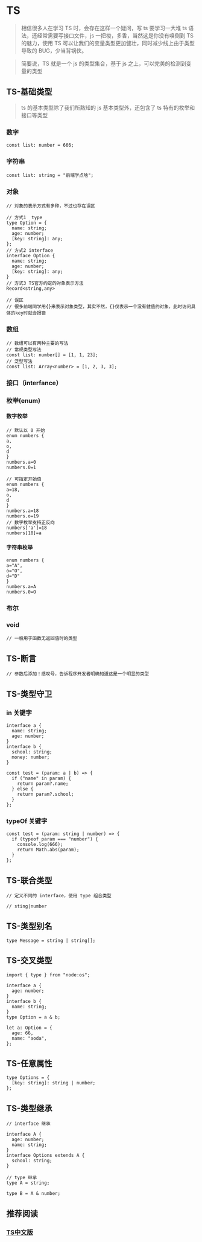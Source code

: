 # TS
> 相信很多人在学习 TS 时，会存在这样一个疑问，写 ts 要学习一大堆 ts 语法，还经常需要写接口文件，js 一把梭，多香，当然这是你没有嗅倒到 TS 的魅力，使用 TS 可以让我们的变量类型更加健壮，同时减少线上由于类型导致的 BUG，少当背锅侠。

> 简要说，TS 就是一个 js 的类型集合，基于 js 之上，可以完美的检测到变量的类型

## TS-基础类型

> ts 的基本类型除了我们所熟知的 js 基本类型外，还包含了 ts 特有的枚举和接口等类型

### 数字

```tsx
const list: number = 666;
```

### 字符串

```tsx
const list: string = "前端学点啥";
```

### 对象

```tsx
// 对象的表示方式有多种，不过也存在误区

// 方式1  type
type Option = {
  name: string;
  age: number;
  [key: string]: any;
};
// 方式2 interface
interface Option {
  name: string;
  age: number;
  [key: string]: any;
}
// 方式3 TS官方约定的对象表示方法
Record<string,any>

// 误区
// 很多前端同学用{}来表示对象类型，其实不然，{}仅表示一个没有健值的对象，此时访问具体的key时就会报错
```

### 数组

```tsx
// 数组可以有两种主要的写法
// 常规类型写法
const list: number[] = [1, 1, 23];
// 泛型写法
const list: Array<number> = [1, 2, 3, 3];
```
### 接口（interfance）

### 枚举(enum)

#### 数字枚举

```tsx
// 默认以 0 开始
enum numbers {
a,
o,
d
}
numbers.a=0
numbers.0=1

// 可指定开始值
enum numbers {
a=18,
o,
d
}
numbers.a=18
numbers.o=19
// 数字枚举支持正反向
numbers['a']=18
numbers[18]=a
```

#### 字符串枚举

```tsx
enum numbers {
a="A",
o="O",
d="D"
}
numbers.a=A
numbers.0=O
```

### 布尔

### void

```tsx
// 一般用于函数无返回值时的类型
```

## TS-断言

```tsx
// 参数后添加！感叹号，告诉程序开发者明确知道这是一个明显的类型
```

## TS-类型守卫

### in 关键字

```tsx
interface a {
  name: string;
  age: number;
}
interface b {
  school: string;
  money: number;
}

const test = (param: a | b) => {
  if ("name" in param) {
    return param?.name;
  } else {
    return param?.school;
  }
};
```

### typeOf 关键字

```tsx
const test = (param: string | number) => {
  if (typeof param === "number") {
    console.log(666);
    return Math.abs(param);
  }
};
```

## TS-联合类型

```tsx
// 定义不同的 interface，使用 type 组合类型

// sting|number
```

## TS-类型别名

```tsx
type Message = string | string[];
```

## TS-交叉类型

```tsx
import { type } from "node:os";

interface a {
  age: number;
}
interface b {
  name: string;
}
type Option = a & b;

let a: Option = {
  age: 66,
  name: "aoda",
};
```

## TS-任意属性

```tsx
type Options = {
  [key: string]: string | number;
};
```

## TS-类型继承

```tsx
// interface 继承

interface A {
  age: number;
  name: string;
}
interface Options extends A {
  school: string;
}

// type 继承
type A = string;

type B = A & number;
```
## 推荐阅读
### [TS中文版](https://jkchao.github.io/typescript-book-chinese/)

